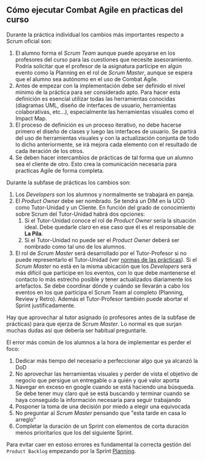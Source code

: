 ## Cómo ejecutar Combat Agile en pŕacticas del curso

Durante la práctica individual los cambios más importantes respecto a Scrum oficial son:
1. El alumno forma el _Scrum Team_ aunque puede apoyarse en los profesores del curso para las cuestiones que necesite asesoramiento. Podría solicitar que el profesor de la asignatura participe en algún evento como la Planning en el rol de _Scrum Master_, aunque se espera que el alumno sea autónomo en el uso de Combat Agile.
1. Antes de empezar con la implementación debe ser definido el nivel mínimo de la práctica para ser considerado apto. Para hacer esta definición es esencial utilizar todas las herramientas conocidas (diagramas UML, diseño de interfaces de usuario, herramientas colaborativas, etc...), especialmente las herramientas visuales como el Impact Map.
1. El proceso de definición es un proceso iterativo, no debe hacerse primero el diseño de clases y luego las interfaces de usuario. Se partirá del uso de herramientas visuales y con la actualización conjunta de todo lo dicho anteriormente, se irá mejora cada elemento con el resultado de cada iteración de los otros.
1. Se deben hacer intercambios de prácticas de tal forma que un alumno sea el cliente de otro. Esto crea la comunicación necesaria para practicas Agile de forma completa.

Durante la subfase de prácticas los cambios son:
1. Los _Developers_ son los alumnos y normalmente se trabajará en pareja.
1. El _Product Owner_ debe ser nombrado. Se tendrá un DIM en la UCO como Tutor-Unidad y un Cliente. En función del grado de conocimiento sobre Scrum del Tutor-Unidad habrá dos opciones:
    1. Si el Tutor-Unidad conoce el rol de _Product Owner_ sería la situación ideal. Debe quedarle claro en ese caso que él es el responsable de **La Pila**.
    1. Si el Tutor-Unidad no puede ser el _Product Owner_ deberá ser nombrado como tal uno de los alumnos.
1. El rol de _Scrum Master_ será desarrollado por el Tutor-Profesor si no puede representarlo el Tutor-Unidad (ver [normas de las prácticas](https://git.institutomilitar.com/Awes0meM4n/normas-dim/blob/master/normas/Normas%20Pr%C3%A1cticas.md)). Si el _Scrum Master_ no está en la misma ubicación que los _Developers_ será más difícil que participe en los eventos, con lo que debe mantenerse el contacto lo más estrecho posible y tener actualizados diariamente los artefactos. Se debe coordinar dónde y cuándo se llevarán a cabo los eventos en los que participa el Scrum Team al completo (Planning, Review y Retro). Además el Tutor-Profesor también puede abortar el Sprint justificadamente.

Hay que aprovechar al tutor asignado (o profesores antes de la subfase de prácticas) para que ejerza de _Scrum Master_. Lo normal es que surjan muchas dudas así que debería ser habitual preguntarle.

El error más común de los alumnos a la hora de implementar es perder el foco:
1. Dedicar más tiempo del necesario a perfeccionar algo que ya alcanzó la DoD
1. No aprovechar las herramientas visuales y perder de vista el objetivo de negocio que persigue un entregable o a quién y qué valor aporta
1. Navegar en exceso en google cuando se está haciendo una búsqueda. Se debe tener muy claro qué se está buscando y terminar cuando se haya conseguido la información necesaria para seguir trabajando
1. Posponer la toma de una decisión por miedo a elegir una equivocada
1. No preguntar al _Scrum Master_ pensando que "esta tarde en casa lo arreglo"
1. Completar la duración de un Sprint con elementos de corta duración menos prioritarios que los del siguiente Sprint.

Para evitar caer en estoso errores es fundamental la correcta gestión del `Product Backlog` empezando por la Sprint [Planning](planning-en-ca).